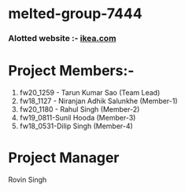 # melted-group-7444

### Alotted website :- [ikea.com](https://www.ikea.com/)

# Project Members:- 
  1. fw20_1259 - Tarun Kumar Sao (Team Lead)
  2. fw18_1127 - Niranjan Adhik Salunkhe (Member-1)
  3. fw20_1180 - Rahul Singh (Member-2)
  4. fw19_0811-Sunil Hooda (Member-3)
  5. fw18_0531-Dilip Singh (Member-4)
  
# Project Manager
  Rovin Singh
